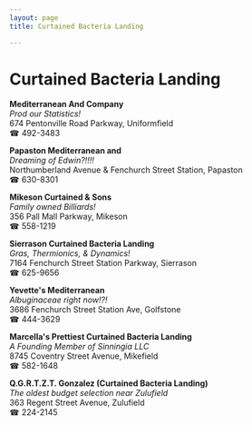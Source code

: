 ```yaml
---
layout: page 
title: Curtained Bacteria Landing

---
```



# Curtained Bacteria Landing


 **Mediterranean And Company**  
_Prod our Statistics!_  
674 Pentonville Road Parkway, Uniformfield  
☎ 492-3483

**Papaston Mediterranean and**  
_Dreaming of Edwin?!!!!_  
Northumberland Avenue & Fenchurch Street Station, Papaston  
☎ 630-8301

**Mikeson Curtained & Sons**  
_Family owned Billiards!_  
356 Pall Mall Parkway, Mikeson  
☎ 558-1219

**Sierrason Curtained Bacteria Landing**  
_Gras, Thermionics, & Dynamics!_  
7164 Fenchurch Street Station Parkway, Sierrason  
☎ 625-9656

**Yevette's Mediterranean**  
_Albuginaceae right now!?!_  
3686 Fenchurch Street Station Ave, Golfstone  
☎ 444-3629

**Marcella's Prettiest Curtained Bacteria Landing**  
_A Founding Member of Sinningia LLC_  
8745 Coventry Street Avenue, Mikefield  
☎ 582-1648

**Q.G.R.T.Z.T. Gonzalez (Curtained Bacteria Landing)**  
_The oldest budget selection near Zulufield_  
363 Regent Street Avenue, Zulufield  
☎ 224-2145

